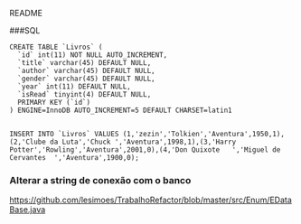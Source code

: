 README


###SQL

```
CREATE TABLE `Livros` (
  `id` int(11) NOT NULL AUTO_INCREMENT,
  `title` varchar(45) DEFAULT NULL,
  `author` varchar(45) DEFAULT NULL,
  `gender` varchar(45) DEFAULT NULL,
  `year` int(11) DEFAULT NULL,
  `isRead` tinyint(4) DEFAULT NULL,
  PRIMARY KEY (`id`)
) ENGINE=InnoDB AUTO_INCREMENT=5 DEFAULT CHARSET=latin1


INSERT INTO `Livros` VALUES (1,'zezin','Tolkien','Aventura',1950,1),(2,'Clube da Luta','Chuck ','Aventura',1998,1),(3,'Harry Potter','Rowling','Aventura',2001,0),(4,'Don Quixote	','Miguel de Cervantes	','Aventura',1900,0);
```


### Alterar a string de conexão com o banco
https://github.com/lesimoes/TrabalhoRefactor/blob/master/src/Enum/EDataBase.java
